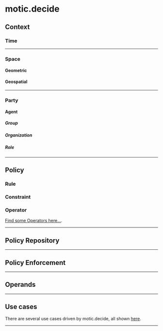 # motic.decide

## Context 

### Time

---


### Space

#### Geometric

#### Geospatial

---


### Party

#### Agent

##### Group

##### Organization

##### Role

---

## Policy

### Rule

### Constraint

### Operator

[Find some Operators here...](./operator/README.md).

---

## Policy Repository

---

## Policy Enforcement

---

## Operands

---

## Use cases

There are several use cases driven by motic.decide, all shown [here](../control).

---

